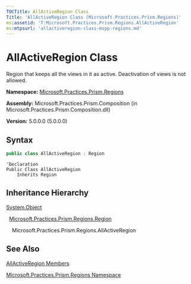 ```yaml
---
TOCTitle: AllActiveRegion Class
Title: 'AllActiveRegion Class (Microsoft.Practices.Prism.Regions)'
ms:assetid: 'T:Microsoft.Practices.Prism.Regions.AllActiveRegion'
ms:mtpsurl: 'allactiveregion-class-mspp-regions.md'
---
```


# AllActiveRegion Class

Region that keeps all the views in it as active. Deactivation of views is not allowed.

**Namespace:** [Microsoft.Practices.Prism.Regions](mspp-regions-namespace)

**Assembly:** Microsoft.Practices.Prism.Composition (in Microsoft.Practices.Prism.Composition.dll)

**Version:** 5.0.0.0 (5.0.0.0)

## Syntax

```C#
public class AllActiveRegion : Region
```
```VB
'Declaration
Public Class AllActiveRegion
	Inherits Region
```

## Inheritance Hierarchy

<span id="familyToggle"></span>[System.Object](http://msdn.microsoft.com/en-us/library/e5kfa45b)

  [Microsoft.Practices.Prism.Regions.Region](region-class-mspp-regions)
  
    Microsoft.Practices.Prism.Regions.AllActiveRegion

## See Also
[AllActiveRegion Members](allactiveregion-members-mspp-regions)

[Microsoft.Practices.Prism.Regions Namespace](mspp-regions-namespace)
